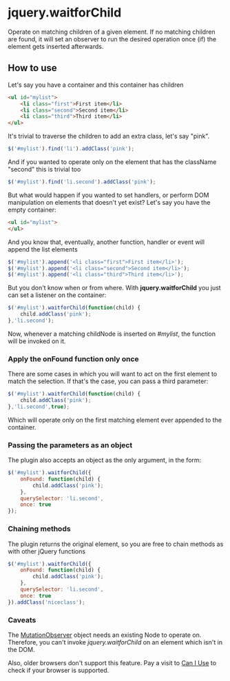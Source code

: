 # jquery.waitforChild

Operate on matching children of a given element. If no matching children are found, it will set an observer to run the desired operation once (if) the element gets inserted afterwards.

## How to use

Let's say you have a container and this container has children

```html
<ul id="mylist">
    <li class="first">First item</li>
    <li class="second">Second item</li>
    <li class="third">Third item</li>
</ul>
```

It's trivial to traverse the children to add an extra class, let's say "pink". 

```js
$('#mylist').find('li').addClass('pink');
```

And if you wanted to operate only on the element that has the className "second" this is trivial too

```js
$('#mylist').find('li.second').addClass('pink');
```

But what would happen if you wanted to set handlers, or perform DOM manipulation on elements that doesn't yet exist? Let's say you have the empty container:

```html
<ul id="mylist">
</ul>
```

And you know that, eventually, another function, handler or event will append the list elements

```js
$('#mylist').append('<li class="first">First item</li>');
$('#mylist').append('<li class="second">Second item</li>');
$('#mylist').append('<li class="third">Third item</li>');
```

But you don't know when or from where. With **jquery.waitforChild** you just can set a listener on the container:

```js
$('#mylist').waitforChild(function(child) {
    child.addClass('pink');
},'li.second');
```

Now, whenever a matching childNode is inserted on *#mylist*, the function will be invoked on it. 

### Apply the onFound function only once

There are some cases in which you will want to act on the first element to match the selection. If that's the case, you can pass a third parameter:

```js
$('#mylist').waitforChild(function(child) {
    child.addClass('pink');
},'li.second',true);
```

Which will operate only on the first matching element ever appended to the container.

### Passing the parameters as an object

The plugin also accepts an object as the only argument, in the form:

```js
$('#mylist').waitforChild({
    onFound: function(child) {
        child.addClass('pink');
    },
    querySelector: 'li.second',
    once: true
});
```

### Chaining methods

The plugin returns the original element, so you are free to chain methods as with other jQuery functions

```js
$('#mylist').waitforChild({
    onFound: function(child) {
        child.addClass('pink');
    },
    querySelector: 'li.second',
    once: true
}).addClass('niceclass');
```

### Caveats

The [MutationObserver](https://developer.mozilla.org/en-US/docs/Web/API/MutationObserver) object needs an existing Node to operate on. Therefore, you can't invoke *jquery.waitforChild* on an element which isn't in the DOM.

Also, older browsers don't support this feature. Pay a visit to [Can I Use](http://caniuse.com/#feat=mutationobserver) to check if your browser is supported.
